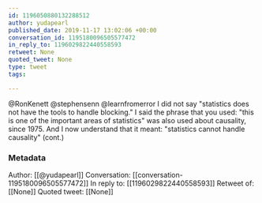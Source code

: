 ```yaml
---
id: 1196050880132288512
author: yudapearl
published_date: 2019-11-17 13:02:06 +00:00
conversation_id: 1195180096505577472
in_reply_to: 1196029822440558593
retweet: None
quoted_tweet: None
type: tweet
tags:

---
```


@RonKenett @stephensenn @learnfromerror I did not say "statistics does not have the tools to handle blocking." I said the phrase that you used: "this is one of the important areas of statistics" was also used 
about causality, since 1975. And I now
understand that it meant: "statistics cannot handle
causality" (cont.)

### Metadata

Author: [[@yudapearl]]
Conversation: [[conversation-1195180096505577472]]
In reply to: [[1196029822440558593]]
Retweet of: [[None]]
Quoted tweet: [[None]]
